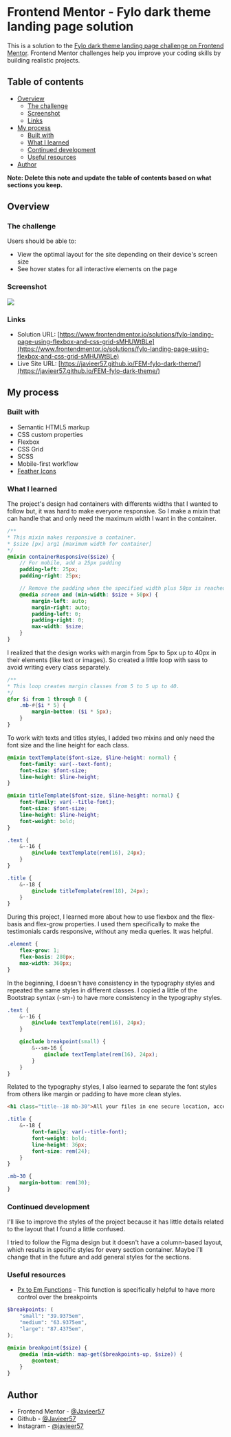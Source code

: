 # Frontend Mentor - Fylo dark theme landing page solution

This is a solution to the [Fylo dark theme landing page challenge on Frontend Mentor](https://www.frontendmentor.io/challenges/fylo-dark-theme-landing-page-5ca5f2d21e82137ec91a50fd). Frontend Mentor challenges help you improve your coding skills by building realistic projects.

## Table of contents

-   [Overview](#overview)
    -   [The challenge](#the-challenge)
    -   [Screenshot](#screenshot)
    -   [Links](#links)
-   [My process](#my-process)
    -   [Built with](#built-with)
    -   [What I learned](#what-i-learned)
    -   [Continued development](#continued-development)
    -   [Useful resources](#useful-resources)
-   [Author](#author)

**Note: Delete this note and update the table of contents based on what sections you keep.**

## Overview

### The challenge

Users should be able to:

-   View the optimal layout for the site depending on their device's screen size
-   See hover states for all interactive elements on the page

### Screenshot

![](./thumb.png)

### Links

-   Solution URL: [https://www.frontendmentor.io/solutions/fylo-landing-page-using-flexbox-and-css-grid-sMHUWtBLe](https://www.frontendmentor.io/solutions/fylo-landing-page-using-flexbox-and-css-grid-sMHUWtBLe)
-   Live Site URL: [https://javieer57.github.io/FEM-fylo-dark-theme/](https://javieer57.github.io/FEM-fylo-dark-theme/)

## My process

### Built with

-   Semantic HTML5 markup
-   CSS custom properties
-   Flexbox
-   CSS Grid
-   SCSS
-   Mobile-first workflow
-   [Feather Icons](https://feathericons.com/)

### What I learned

The project's design had containers with differents widths that I wanted to follow but, it was hard to make everyone responsive. So I make a mixin that can handle that and only need the maximum width I want in the container.

```scss
/**
* This mixin makes responsive a container.
* $size [px] arg1 [maximum width for container]
*/
@mixin containerResponsive($size) {
	// For mobile, add a 25px padding
	padding-left: 25px;
	padding-right: 25px;

	// Remove the padding when the specified width plus 50px is reached. Change the padding to an auto margin.
	@media screen and (min-width: $size + 50px) {
		margin-left: auto;
		margin-right: auto;
		padding-left: 0;
		padding-right: 0;
		max-width: $size;
	}
}
```

I realized that the design works with margin from 5px to 5px up to 40px in their elements (like text or images). So created a little loop with sass to avoid writing every class separately.

```scss
/**
* This loop creates margin classes from 5 to 5 up to 40.
*/
@for $i from 1 through 8 {
	.mb-#{$i * 5} {
		margin-bottom: ($i * 5px);
	}
}
```

To work with texts and titles styles, I added two mixins and only need the font size and the line height for each class.

```scss
@mixin textTemplate($font-size, $line-height: normal) {
	font-family: var(--text-font);
	font-size: $font-size;
	line-height: $line-height;
}

@mixin titleTemplate($font-size, $line-height: normal) {
	font-family: var(--title-font);
	font-size: $font-size;
	line-height: $line-height;
	font-weight: bold;
}

.text {
	&--16 {
		@include textTemplate(rem(16), 24px);
	}
}

.title {
	&--18 {
		@include titleTemplate(rem(18), 24px);
	}
}
```

During this project, I learned more about how to use flexbox and the flex-basis and flex-grow properties. I used them specifically to make the testimonials cards responsive, without any media queries. It was helpful.

```scss
.element {
	flex-grow: 1;
	flex-basis: 280px;
	max-width: 360px;
}
```

In the beginning, I doesn't have consistency in the typography styles and repeated the same styles in different classes. I copied a little of the Bootstrap syntax (-sm-) to have more consistency in the typography styles.

```scss
.text {
	&--16 {
		@include textTemplate(rem(16), 24px);
	}

	@include breakpoint(small) {
		&--sm-16 {
			@include textTemplate(rem(16), 24px);
		}
	}
}
```

Related to the typography styles, I also learned to separate the font styles from others like margin or padding to have more clean styles.

```html
<h1 class="title--18 mb-30">All your files in one secure location, accessible anywhere.</h1>
```

```scss
.title {
	&--18 {
		font-family: var(--title-font);
		font-weight: bold;
		line-height: 36px;
		font-size: rem(24);
	}
}

.mb-30 {
	margin-bottom: rem(30);
}
```

### Continued development

I'll like to improve the styles of the project because it has little details related to the layout that I found a little confused.

I tried to follow the Figma design but it doesn't have a column-based layout, which results in specific styles for every section container. Maybe I'll change that in the future and add general styles for the sections.

### Useful resources

-   [Px to Em Functions](https://css-tricks.com/snippets/sass/px-to-em-functions/) - This function is specifically helpful to have more control over the breakpoints

```scss
$breakpoints: (
	"small": "39.9375em",
	"medium": "63.9375em",
	"large": "87.4375em",
);

@mixin breakpoint($size) {
	@media (min-width: map-get($breakpoints-up, $size)) {
		@content;
	}
}
```

## Author

-   Frontend Mentor - [@Javieer57](https://www.frontendmentor.io/profile/Javieer57)
-   Github - [@Javieer57](https://github.com/Javieer57)
-   Instagram - [@javieer57](https://www.instagram.com/javieer_57/)
